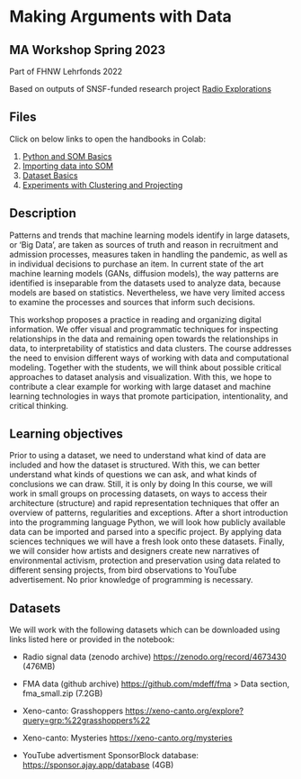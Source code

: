 # Making Arguments with Data  
## MA Workshop Spring 2023
Part of FHNW Lehrfonds 2022 

Based on outputs of SNSF-funded research project [Radio Explorations](http://radioexplorations.ch)

## Files

Click on below links to open the handbooks in Colab:

1. [Python and SOM Basics](https://colab.research.google.com/github/jazoza/mad/blob/main/01_MAD_intro_python_SOM.ipynb) 
2. [Importing data into SOM](https://colab.research.google.com/github/jazoza/mad/blob/main/02_MAD_import_data.ipynb)
3. [Dataset Basics](https://colab.research.google.com/github/jazoza/mad/blob/main/03_MAD_intro_datasets.ipynb)
4. [Experiments with Clustering and Projecting](https://colab.research.google.com/github/jazoza/mad/blob/main/04_MAD_SOM_experiments.ipynb)

## Description

Patterns and trends that machine learning models identify in large datasets, or ‘Big Data’, are taken as sources of truth and reason in recruitment and admission processes, measures taken in handling the pandemic, as well as in individual decisions to purchase an item. In current state of the art machine learning models (GANs, diffusion models), the way patterns are identified is inseparable from the datasets used to analyze data, because models are based on statistics. Nevertheless, we have very limited access to examine the processes and sources that inform such decisions.  

This workshop proposes a practice in reading and organizing digital information. We offer visual and programmatic techniques for inspecting relationships in the data and remaining open towards the relationships in data, to interpretability of statistics and data clusters. The course addresses the need to envision different ways of working with data and computational modeling. Together with the students, we will think about possible critical approaches to dataset analysis and visualization. With this, we hope to contribute a clear example for working with large dataset and machine learning technologies in ways that promote participation, intentionality, and critical thinking. 

## Learning objectives

Prior to using a dataset, we need to understand what kind of data are included and how the dataset is structured. With this, we can better understand what kinds of questions we can ask, and what kinds of conclusions we can draw. Still, it is only by doing In this course, we will work in small groups on processing datasets, on ways to access their architecture (structure) and rapid representation techniques that offer an overview of patterns, regularities and exceptions. After a short introduction into the programming language Python, we will look how publicly available data can be imported and parsed into a specific project. By applying data sciences techniques we will have a fresh look onto these datasets. Finally, we will consider how artists and designers create new narratives of environmental activism, protection and preservation using data related to different sensing projects, from bird observations to YouTube advertisement. No prior knowledge of programming is necessary. 

## Datasets

We will work with the following datasets which can be downloaded using links listed here or provided in the notebook:

- Radio signal data (zenodo archive) https://zenodo.org/record/4673430 (476MB)  

- FMA data (github archive) https://github.com/mdeff/fma > Data section, fma_small.zip (7.2GB) 

- Xeno-canto: Grasshoppers https://xeno-canto.org/explore?query=grp:%22grasshoppers%22  

- Xeno-canto: Mysteries https://xeno-canto.org/mysteries  
  
- YouTube advertisment SponsorBlock database: https://sponsor.ajay.app/database (4GB) 
 
